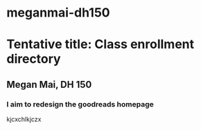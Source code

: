 # meganmai-dh150
# Tentative title: Class enrollment directory
## Megan Mai, DH 150 
### I aim to redesign the goodreads homepage 
kjcxchlkjczx

